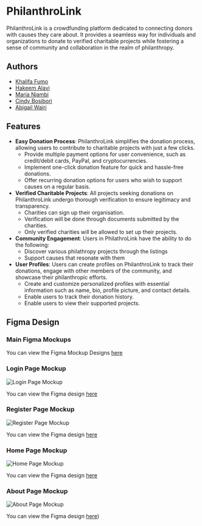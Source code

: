 # PhilanthroLink

PhilanthroLink is a crowdfunding platform dedicated to connecting donors with causes they care about. It provides a seamless way for individuals and organizations to donate to verified charitable projects while fostering a sense of community and collaboration in the realm of philanthropy.

## Authors

- [Khalifa Fumo](https://github.com/khalifa47)
- [Hakeem Alavi](https://github.com/HakeemAlavi)
- [Maria Njambi](https://github.com/Njambi-M)
- [Cindy Bosibori](https://github.com/CindyBSydney)
- [Abigail Wairi](https://github.com/Abbymuso1)

## Features

- **Easy Donation Process**: PhilanthroLink simplifies the donation process, allowing users to contribute to charitable projects with just a few clicks.
  - Provide multiple payment options for user convenience, such as credit/debit cards, PayPal, and cryptocurrencies.
  - Implement one-click donation feature for quick and hassle-free donations.
  - Offer recurring donation options for users who wish to support causes on a regular basis.
- **Verified Charitable Projects**: All projects seeking donations on PhilanthroLink undergo thorough verification to ensure legitimacy and transparency.
  - Charities can sign up their organisation.
  - Verification will be done through documents submitted by the charities.
  - Only verified charities will be allowed to set 
  up their projects.  
- **Community Engagement**: Users in PhilathroLink have the ability to do the following:
  - Discover various philathropy projects through the listings
  - Support causes that resonate with them
- **User Profiles**: Users can create profiles on PhilanthroLink to track their donations, engage with other members of the community, and showcase their philanthropic efforts.
  - Create and customize personalized profiles with essential information such as name, bio, profile picture, and contact details.
  - Enable users to track their donation history.
  - Enable users to view their supported projects.
    
## Figma Design
### Main Figma Mockups
You can view the Figma Mockup Designs [here](https://www.figma.com/file/OOLBd3X8Cqc1KdpPQDixO6/Philathrolink?type=design&node-id=0%3A1&mode=design&t=FG3mvojqKXZgvZtL-1)

### Login Page Mockup
![Login Page Mockup](https://github.com/digital-explorers-2/philanthro-link/assets/89918147/cdb38228-a879-4483-95ad-7293b2682584)


You can view the Figma design [here](https://www.figma.com/file/OOLBd3X8Cqc1KdpPQDixO6/Philathrolink?type=design&node-id=508%3A3546&mode=design&t=FG3mvojqKXZgvZtL-1)

 ### Register Page Mockup
![Register Page Mockup](https://github.com/digital-explorers-2/philanthro-link/assets/89918147/53ecff59-8acb-4cd1-ba63-25e4e49d3a6d)


You can view the Figma design [here](https://www.figma.com/file/OOLBd3X8Cqc1KdpPQDixO6/Philathrolink?type=design&node-id=508%3A1733&mode=design&t=FG3mvojqKXZgvZtL-1)

### Home Page Mockup
![Home Page Mockup](https://github.com/digital-explorers-2/philanthro-link/assets/89918147/f246e806-9c69-4f1b-ab81-491619f66863)


You can view the Figma design [here](https://www.figma.com/design/OOLBd3X8Cqc1KdpPQDixO6/Philathrolink?node-id=403%3A2&t=qd6lVWkVSxE0FAH7-1)

### About Page Mockup
![About Page Mockup](https://github.com/digital-explorers-2/philanthro-link/assets/89918147/69c64430-0863-4e43-a550-9e90d6a67ea9)


You can view the Figma design [here](https://www.figma.com/design/OOLBd3X8Cqc1KdpPQDixO6/Philathrolink?node-id=508%3A1574&t=DMpKwPYHV12qD28O-1))
